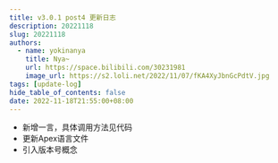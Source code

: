```yaml
---
title: v3.0.1 post4 更新日志
description: 20221118
slug: 20221118
authors:
  - name: yokinanya
    title: Nya~
    url: https://space.bilibili.com/30231981
    image_url: https://s2.loli.net/2022/11/07/fKA4XyJbnGcPdtV.jpg
tags: [update-log]
hide_table_of_contents: false
date: 2022-11-18T21:55:00+08:00
---
```


- 新增一言，具体调用方法见代码
- 更新Apex语言文件
- 引入版本号概念
